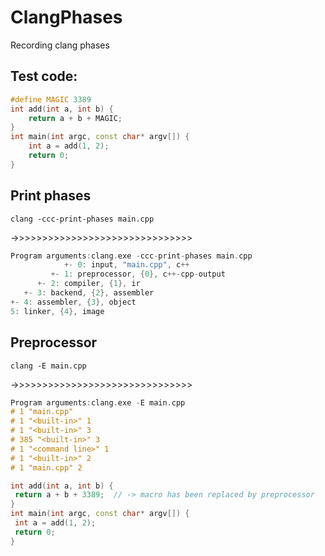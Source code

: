 # ClangPhases
Recording clang phases

## Test code:
```C++
#define MAGIC 3389
int add(int a, int b) {
	return a + b + MAGIC;
}
int main(int argc, const char* argv[]) {
	int a = add(1, 2);
	return 0;
}
```

## Print phases
```batch
clang -ccc-print-phases main.cpp
```
->>>>>>>>>>>>>>>>>>>>>>>>>>>>>>>
```C++
Program arguments:clang.exe -ccc-print-phases main.cpp
            +- 0: input, "main.cpp", c++
         +- 1: preprocessor, {0}, c++-cpp-output
      +- 2: compiler, {1}, ir
   +- 3: backend, {2}, assembler
+- 4: assembler, {3}, object
5: linker, {4}, image
```

## Preprocessor
```batch
clang -E main.cpp
```
->>>>>>>>>>>>>>>>>>>>>>>>>>>>>>>
```C++
Program arguments:clang.exe -E main.cpp
# 1 "main.cpp"
# 1 "<built-in>" 1
# 1 "<built-in>" 3
# 385 "<built-in>" 3
# 1 "<command line>" 1
# 1 "<built-in>" 2
# 1 "main.cpp" 2

int add(int a, int b) {
 return a + b + 3389;  // -> macro has been replaced by preprocessor
}
int main(int argc, const char* argv[]) {
 int a = add(1, 2);
 return 0;
}
```

